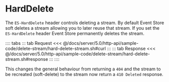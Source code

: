 # HardDelete

The `ES-HardDelete` header controls deleting a stream. By default Event Store soft deletes a stream allowing you to later reuse that stream. If you set the `ES-HardDelete` header Event Store permanently deletes the stream.

:::: tabs
::: tab Request
<<< @/docs/server/5.0/http-api/sample-code/delete-stream/hard-delete-stream.sh#curl
:::
::: tab Response
<<< @/docs/server/5.0/http-api/sample-code/delete-stream/hard-delete-stream.sh#response
:::
::::

This changes the general behaviour from returning a `404` and the stream to be recreated (soft-delete) to the stream now return a `410 Deleted` response.
